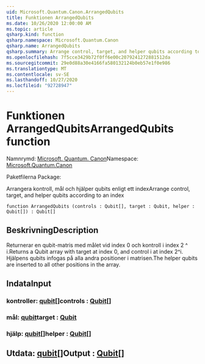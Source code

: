 ```yaml
---
uid: Microsoft.Quantum.Canon.ArrangedQubits
title: Funktionen ArrangedQubits
ms.date: 10/26/2020 12:00:00 AM
ms.topic: article
qsharp.kind: function
qsharp.namespace: Microsoft.Quantum.Canon
qsharp.name: ArrangedQubits
qsharp.summary: Arrange control, target, and helper qubits according to an index
ms.openlocfilehash: 7f5cce3429b72f0ff6e00c2079241272881512da
ms.sourcegitcommit: 29e0d88a30e4166fa580132124b0eb57e1f0e986
ms.translationtype: MT
ms.contentlocale: sv-SE
ms.lasthandoff: 10/27/2020
ms.locfileid: "92728947"
---
```

# <a name="arrangedqubits-function"></a><span data-ttu-id="96fad-102">Funktionen ArrangedQubits</span><span class="sxs-lookup"><span data-stu-id="96fad-102">ArrangedQubits function</span></span>

<span data-ttu-id="96fad-103">Namnrymd: [Microsoft. Quantum. Canon](xref:Microsoft.Quantum.Canon)</span><span class="sxs-lookup"><span data-stu-id="96fad-103">Namespace: [Microsoft.Quantum.Canon](xref:Microsoft.Quantum.Canon)</span></span>

<span data-ttu-id="96fad-104">Paketfilerna [](https://nuget.org/packages/)</span><span class="sxs-lookup"><span data-stu-id="96fad-104">Package: [](https://nuget.org/packages/)</span></span>


<span data-ttu-id="96fad-105">Arrangera kontroll, mål och hjälper qubits enligt ett index</span><span class="sxs-lookup"><span data-stu-id="96fad-105">Arrange control, target, and helper qubits according to an index</span></span>

```qsharp
function ArrangedQubits (controls : Qubit[], target : Qubit, helper : Qubit[]) : Qubit[]
```


## <a name="description"></a><span data-ttu-id="96fad-106">Beskrivning</span><span class="sxs-lookup"><span data-stu-id="96fad-106">Description</span></span>

<span data-ttu-id="96fad-107">Returnerar en qubit-matris med målet vid index 0 och kontroll i index 2 ^ i.</span><span class="sxs-lookup"><span data-stu-id="96fad-107">Returns a Qubit array with target at index 0, and control i at index 2^i.</span></span>  <span data-ttu-id="96fad-108">Hjälpens qubits infogas på alla andra positioner i matrisen.</span><span class="sxs-lookup"><span data-stu-id="96fad-108">The helper qubits are inserted to all other positions in the array.</span></span>

## <a name="input"></a><span data-ttu-id="96fad-109">Indata</span><span class="sxs-lookup"><span data-stu-id="96fad-109">Input</span></span>

### <a name="controls--qubit"></a><span data-ttu-id="96fad-110">kontroller: [qubit](xref:microsoft.quantum.lang-ref.qubit)[]</span><span class="sxs-lookup"><span data-stu-id="96fad-110">controls : [Qubit](xref:microsoft.quantum.lang-ref.qubit)[]</span></span>




### <a name="target--qubit"></a><span data-ttu-id="96fad-111">mål: [qubit](xref:microsoft.quantum.lang-ref.qubit)</span><span class="sxs-lookup"><span data-stu-id="96fad-111">target : [Qubit](xref:microsoft.quantum.lang-ref.qubit)</span></span>




### <a name="helper--qubit"></a><span data-ttu-id="96fad-112">hjälp: [qubit](xref:microsoft.quantum.lang-ref.qubit)[]</span><span class="sxs-lookup"><span data-stu-id="96fad-112">helper : [Qubit](xref:microsoft.quantum.lang-ref.qubit)[]</span></span>





## <a name="output--qubit"></a><span data-ttu-id="96fad-113">Utdata: [qubit](xref:microsoft.quantum.lang-ref.qubit)[]</span><span class="sxs-lookup"><span data-stu-id="96fad-113">Output : [Qubit](xref:microsoft.quantum.lang-ref.qubit)[]</span></span>

